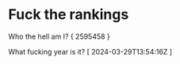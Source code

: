 # Fuck the rankings

Who the hell am I?
{ 2595458 }

What fucking year is it?
[ 2024-03-29T13:54:16Z ]
